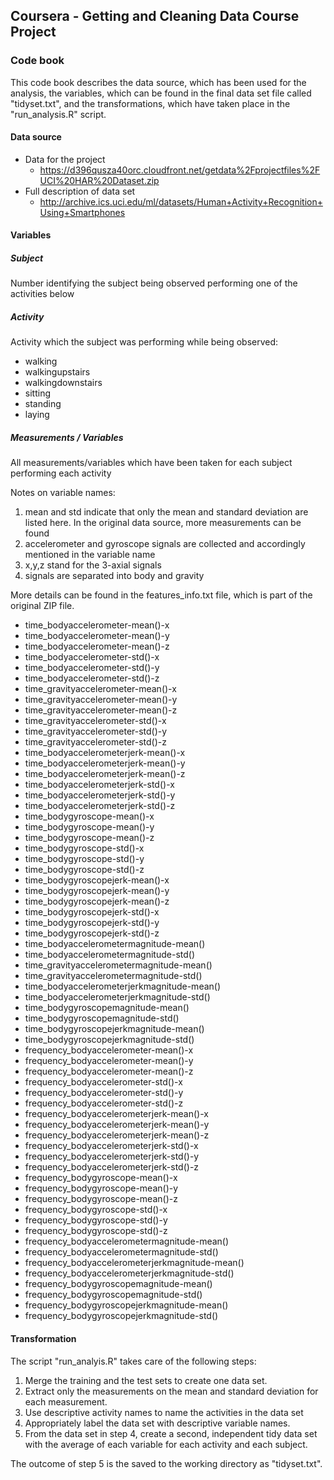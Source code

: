 ## Coursera - Getting and Cleaning Data Course Project
### Code book
This code book describes the data source, which has been used for the analysis, the variables, which can be found in the final data set file called "tidyset.txt", and the transformations, which have taken place in the "run_analysis.R" script.

#### Data source

* Data for the project
  * https://d396qusza40orc.cloudfront.net/getdata%2Fprojectfiles%2FUCI%20HAR%20Dataset.zip
* Full description of data set
  * http://archive.ics.uci.edu/ml/datasets/Human+Activity+Recognition+Using+Smartphones
  
#### Variables
##### Subject
Number identifying the subject being observed performing one of the activities below

##### Activity
Activity which the subject was performing while being observed:
* walking
* walkingupstairs
* walkingdownstairs
* sitting
* standing
* laying

##### Measurements / Variables
All measurements/variables which have been taken for each subject performing each activity

Notes on variable names:
1. mean and std indicate that only the mean and standard deviation are listed here. In the original data source, more measurements can be found
2. accelerometer and gyroscope signals are collected and accordingly mentioned in the variable name
3. x,y,z stand for the 3-axial signals
4. signals are separated into body and gravity

More details can be found in the features_info.txt file, which is part of the original ZIP file.

* time_bodyaccelerometer-mean()-x                
* time_bodyaccelerometer-mean()-y                
* time_bodyaccelerometer-mean()-z                
* time_bodyaccelerometer-std()-x                 
* time_bodyaccelerometer-std()-y                 
* time_bodyaccelerometer-std()-z                 
* time_gravityaccelerometer-mean()-x             
* time_gravityaccelerometer-mean()-y             
* time_gravityaccelerometer-mean()-z             
* time_gravityaccelerometer-std()-x              
* time_gravityaccelerometer-std()-y              
* time_gravityaccelerometer-std()-z              
* time_bodyaccelerometerjerk-mean()-x            
* time_bodyaccelerometerjerk-mean()-y            
* time_bodyaccelerometerjerk-mean()-z            
* time_bodyaccelerometerjerk-std()-x             
* time_bodyaccelerometerjerk-std()-y             
* time_bodyaccelerometerjerk-std()-z             
* time_bodygyroscope-mean()-x                    
* time_bodygyroscope-mean()-y                    
* time_bodygyroscope-mean()-z                    
* time_bodygyroscope-std()-x                     
* time_bodygyroscope-std()-y                     
* time_bodygyroscope-std()-z                     
* time_bodygyroscopejerk-mean()-x                
* time_bodygyroscopejerk-mean()-y                
* time_bodygyroscopejerk-mean()-z                
* time_bodygyroscopejerk-std()-x                 
* time_bodygyroscopejerk-std()-y                 
* time_bodygyroscopejerk-std()-z                 
* time_bodyaccelerometermagnitude-mean()         
* time_bodyaccelerometermagnitude-std()          
* time_gravityaccelerometermagnitude-mean()      
* time_gravityaccelerometermagnitude-std()       
* time_bodyaccelerometerjerkmagnitude-mean()     
* time_bodyaccelerometerjerkmagnitude-std()      
* time_bodygyroscopemagnitude-mean()             
* time_bodygyroscopemagnitude-std()              
* time_bodygyroscopejerkmagnitude-mean()         
* time_bodygyroscopejerkmagnitude-std()          
* frequency_bodyaccelerometer-mean()-x           
* frequency_bodyaccelerometer-mean()-y           
* frequency_bodyaccelerometer-mean()-z           
* frequency_bodyaccelerometer-std()-x            
* frequency_bodyaccelerometer-std()-y            
* frequency_bodyaccelerometer-std()-z            
* frequency_bodyaccelerometerjerk-mean()-x       
* frequency_bodyaccelerometerjerk-mean()-y       
* frequency_bodyaccelerometerjerk-mean()-z       
* frequency_bodyaccelerometerjerk-std()-x        
* frequency_bodyaccelerometerjerk-std()-y        
* frequency_bodyaccelerometerjerk-std()-z        
* frequency_bodygyroscope-mean()-x               
* frequency_bodygyroscope-mean()-y               
* frequency_bodygyroscope-mean()-z               
* frequency_bodygyroscope-std()-x                
* frequency_bodygyroscope-std()-y                
* frequency_bodygyroscope-std()-z                
* frequency_bodyaccelerometermagnitude-mean()    
* frequency_bodyaccelerometermagnitude-std()     
* frequency_bodyaccelerometerjerkmagnitude-mean()
* frequency_bodyaccelerometerjerkmagnitude-std() 
* frequency_bodygyroscopemagnitude-mean()        
* frequency_bodygyroscopemagnitude-std()         
* frequency_bodygyroscopejerkmagnitude-mean()    
* frequency_bodygyroscopejerkmagnitude-std()

#### Transformation
The script "run_analyis.R" takes care of the following steps:

1. Merge the training and the test sets to create one data set.
2. Extract only the measurements on the mean and standard deviation for each measurement.
3. Use descriptive activity names to name the activities in the data set
4. Appropriately label the data set with descriptive variable names.
5. From the data set in step 4, create a second, independent tidy data set with the average of each variable for each activity and each subject.

The outcome of step 5 is the saved to the working directory as "tidyset.txt".
